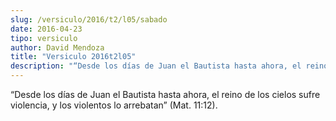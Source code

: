 ```yaml
---
slug: /versiculo/2016/t2/l05/sabado
date: 2016-04-23
tipo: versiculo
author: David Mendoza
title: "Versiculo 2016t2l05"
description: "“Desde los días de Juan el Bautista hasta ahora, el reino de los cielos sufre violencia, y los violentos lo arrebatan” (Mat. 11:12)."
---
```


“Desde los días de Juan el Bautista hasta ahora, el reino de los cielos sufre violencia, y los violentos lo arrebatan” (Mat. 11:12).
